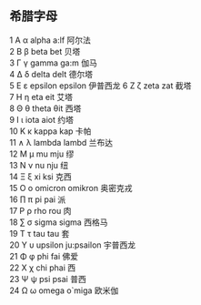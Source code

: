 ## 希腊字母
1 Α α alpha a:lf 阿尔法  
2 Β β beta bet 贝塔    
3 Γ γ gamma ga:m 伽马    
4 Δ δ delta delt 德尔塔    
5 Ε ε epsilon epsilon 伊普西龙
6 Ζ ζ zeta zat 截塔    
7 Η η eta eit 艾塔    
8 Θ θ theta θit 西塔  
9 Ι ι iota aiot 约塔  
10 Κ κ kappa kap 卡帕    
11 ∧ λ lambda lambd 兰布达    
12 Μ μ mu mju 缪  
13 Ν ν nu nju 纽  
14 Ξ ξ xi ksi 克西  
15 Ο ο omicron omikron 奥密克戎   
16 ∏ π pi pai 派  
17 Ρ ρ rho rou 肉  
18 ∑ σ sigma sigma 西格马   
19 Τ τ tau tau 套  
20 Υ υ upsilon ju:psailon 宇普西龙   
21 Φ φ phi fai 佛爱  
22 Χ χ chi phai 西  
23 Ψ ψ psi psai 普西  
24 Ω ω omega o`miga 欧米伽
